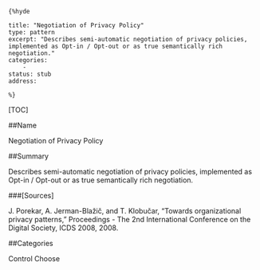     {%hyde

    title: "Negotiation of Privacy Policy"
    type: pattern
    excerpt: "Describes semi-automatic negotiation of privacy policies, implemented as Opt-in / Opt-out or as true semantically rich negotiation."
    categories:
        - 
    status: stub
    address:

    %}

[TOC]


##Name
<!--Primary name the pattern is known by.-->

Negotiation of Privacy Policy

<!--###[Also Known As]-->
<!-- All other names the pattern is known by.-->



##Summary
<!-- One short paragraph summarising the pattern.-->

Describes semi-automatic negotiation of privacy policies, implemented as Opt-in / Opt-out or as true semantically rich negotiation.

<!--##Context-->
<!-- The situations in which the pattern may apply.-->



<!--##Problem-->
<!-- The problem a pattern addresses, including a list of forces describing why a problem might be difficult to solve.-->



<!--##Solution-->
<!-- A concise description of how the pattern addresses the problem.-->



<!--###[Structure]-->
<!--A detailed specification of the structural aspects of the pattern. A class diagram if applicable.-->



<!--###[Implementation]-->
<!--Guidelines for implementing the pattern; code fragments; suggested PETS; policy fragments.-->



<!--##Consequences-->
<!--The advantages (benefits) and disadvantages (liabilities) of applying the pattern.-->



<!--###[Constraints]-->
<!-- limitations as a consequence of applying the pattern.-->



<!--##Examples-->
<!--Motivational example to see how the pattern is applied.-->



<!--###[Known Uses]-->
<!-- Pointers to various applications of the pattern.-->



<!--##See Also-->
<!-- Any pointers to relevant information, not contained in the subfields below.-->



<!--###[Related Patterns]-->
<!-- Supporting and conflicting patterns-->



###[Sources]
<!-- References to the original source of the pattern.-->

J. Porekar, A. Jerman-Blažič, and T. Klobučar, “Towards organizational privacy patterns,” Proceedings - The 2nd International Conference on the Digital Society, ICDS 2008, 2008.

<!--##General Comments-->
<!-- Separate discussion on the pattern.-->



##Categories
<!-- Placeholder for future agreed upon categories as per collaboration's evaluation.-->
Control
Choose

<!--##Tags-->
<!-- User definable descriptors for additional correlation.-->




